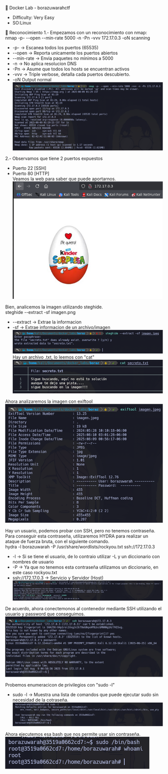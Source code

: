 🐋 Docker Lab - borazuwarahctf<br>
- Difficulty: Very Easy
- SO:Linux

🎯 Reconocimiento
1.- Empezamos con un reconocimiento con nmap:<br>
nmap -p- --open --min-rate 5000 -n -Pn -vvv 172.17.0.3 -oN scanning
- -p- -> Escanea todos los puertos (65535)
- --open -> Reporta unicamente los puertos abiertos
- --min-rate -> Envia paquetes no minimos a 5000
- -n -> No aplica resolucion DNS
- -Pn -> Asume que todos los hosts se encuentran activos
- -vvv -> Triple verbose, detalla cada puertos descubierto.
- -oN Output normal  
![RECONOCIMIENTO](./images/boraz8/nmap.png)

2.- Observamos que tiene 2 puertos expuestos<br>
- Puerto 22 [SSH]
- Puerto 80 [HTTP]  
Veamos la web para saber que puede aportarnos.  
![WEB](./images/boraz8/web.png)

Bien, analicemos la imagen utilizando steghide.  
steghide --extract -sf imagen.png<br>
- --extract -> Extrae la informacion
- -sf -> Extrae informacion de un archivo/imagen
![STEGHIDE](./images/boraz8/steghide.png)<br>
Hay un archivo .txt, lo leemos con "cat"
![STEG1](./images/boraz8/setg2.png)<br>

Ahora analizaremos la imagen con exiftool
![EXIFTOOL](./images/boraz8/exiftool.png)

Hay un usuario, podemos probar con SSH, pero no tenemos contraseña. <br>
Para conseguir esta contraseña, utilizaremos HYDRA para realizar un ataque de fuerza bruta, con el siguiente comando.  
hydra -l borazuwarah -P /usr/share/wordlists/rockyou.txt ssh://172.17.0.3     
- -l -> Si se tiene el usuario, de lo contraio utilizar -L y un diccionario con nombres de usuario
- -P -> Ya que no tenemos esta contraseña utilizamos un diccionario, en este caso rockyou.txt
- ssh://172.17.0.3 -> Servicio y Servidor (Host)
![HYDRA](./images/boraz8/hydra.png)

De acuerdo, ahora conectemonos al contenedor mediante SSH utilizando el usuario y password que conseguimos.<br>
![SSH](./images/boraz8/ssh.png)<br>

Probemos enumeracicon de privilegios con "sudo -l"
- sudo -l -> Muestra una lista de comandos que puede ejecutar sudo sin necesidad de la cotraseña.  
![SUDO](./images/boraz8/sudo.png)

Ahora ejecutemos esa bash que nos permite usar sin contraseña.
![BASH](./images/boraz8/compro.png)







